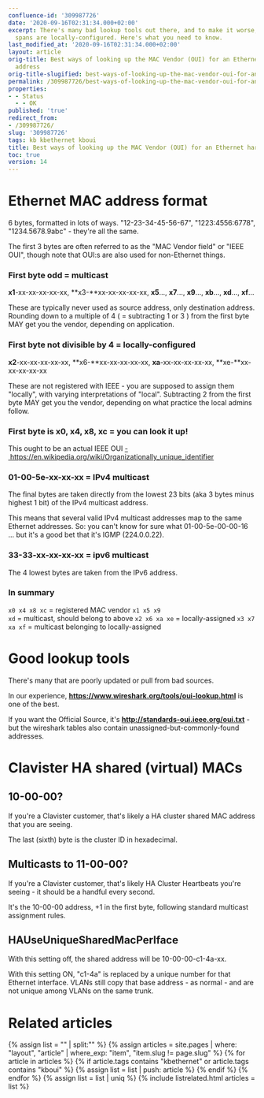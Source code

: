 ```yaml
---
confluence-id: '309987726'
date: '2020-09-16T02:31:34.000+02:00'
excerpt: There's many bad lookup tools out there, and to make it worse, some address
  spans are locally-configured. Here's what you need to know.
last_modified_at: '2020-09-16T02:31:34.000+02:00'
layout: article
orig-title: Best ways of looking up the MAC Vendor (OUI) for an Ethernet hardware
  address
orig-title-slugified: best-ways-of-looking-up-the-mac-vendor-oui-for-an-ethernet-hardware-address
permalink: /309987726/best-ways-of-looking-up-the-mac-vendor-oui-for-an-ethernet-hardware-address
properties:
- - Status
  - - OK
published: 'true'
redirect_from:
- /309987726/
slug: '309987726'
tags: kb kbethernet kboui
title: Best ways of looking up the MAC Vendor (OUI) for an Ethernet hardware address
toc: true
version: 14
---
```


# Ethernet MAC address format
6 bytes, formatted in lots of ways. "12-23-34-45-56-67", "1223:4556:6778", "1234.5678.9abc" - they're all the same.

The first 3 bytes are often referred to as the "MAC Vendor field" or "IEEE OUI", though note that OUI:s are also used for non-Ethernet things.

### First byte odd = multicast
**x1**-xx-xx-xx-xx-xx, **x3-**xx-xx-xx-xx-xx, **x5**..., **x7**..., **x9**..., **xb**..., **xd**..., **xf**...

These are typically never used as source address, only destination address. Rounding down to a multiple of 4 ( = subtracting 1 or 3 ) from the first byte MAY get you the vendor, depending on application.

### First byte not divisible by 4 = locally-configured
**x2**-xx-xx-xx-xx-xx, **x6-**xx-xx-xx-xx-xx, **xa**-xx-xx-xx-xx-xx, **xe-**xx-xx-xx-xx-xx

These are not registered with IEEE - you are supposed to assign them "locally", with varying interpretations of "local". Subtracting 2 from the first byte MAY get you the vendor, depending on what practice the local admins follow.

### First byte is x0, x4, x8, xc = you can look it up!
This ought to be an actual IEEE OUI <a href="https://en.wikipedia.org/wiki/Organizationally_unique_identifier">- https://en.wikipedia.org/wiki/Organizationally_unique_identifier</a>

### 01-00-5e-xx-xx-xx = IPv4 multicast
The final bytes are taken directly from the lowest 23 bits (aka 3 bytes minus highest 1 bit) of the IPv4 multicast address.

This means that several valid IPv4 multicast addresses map to the same Ethernet addresses. So: you can't know for sure what 01-00-5e-00-00-16 ... but it's a good bet that it's IGMP (224.0.0.22).

### 33-33-xx-xx-xx-xx = ipv6 multicast
The 4 lowest bytes are taken from the IPv6 address.

### In summary
<code>x0 x4 x8 xc</code> = registered MAC vendor
<code>x1 x5 x9 xd</code> = multicast, should belong to above
<code>x2 x6 xa xe</code> = locally-assigned
<code>x3 x7 xa xf</code> = multicast belonging to locally-assigned

# Good lookup tools
There's many that are poorly updated or pull from bad sources.

In our experience, **<a href="https://www.wireshark.org/tools/oui-lookup.html">https://www.wireshark.org/tools/oui-lookup.html</a>** is one of the best.

If you want the Official Source, it's **<a href="http://standards-oui.ieee.org/oui.txt">http://standards-oui.ieee.org/oui.txt</a>** - but the wireshark tables also contain unassigned-but-commonly-found addresses.




# Clavister HA shared (virtual) MACs
## 10-00-00?
If you're a Clavister customer, that's likely a HA cluster shared MAC address that you are seeing.

The last (sixth) byte is the cluster ID in hexadecimal.

## Multicasts to 11-00-00?
If you're a Clavister customer, that's likely HA Cluster Heartbeats you're seeing - it should be a handful every second.

It's the 10-00-00 address, +1 in the first byte, following standard multicast assignment rules.

## HAUseUniqueSharedMacPerIface
With this setting off, the shared address will be 10-00-00-c1-4a-xx.

With this setting ON, "c1-4a" is replaced by a unique number for that Ethernet interface. VLANs still copy that base address - as normal - and are not unique among VLANs on the same trunk.




# Related articles
{% assign list = "" | split:"" %}
{% assign articles = site.pages | where: "layout", "article" | where_exp: "item", "item.slug != page.slug" %}
{% for article in articles %}
{% if article.tags contains "kbethernet" or article.tags contains "kboui" %}
{% assign list = list | push: article %}
{% endif %}
{% endfor %}
{% assign list = list | uniq %}
{% include listrelated.html articles = list %}
